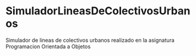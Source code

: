 # SimuladorLineasDeColectivosUrbanos
Simulador de lineas de colectivos urbanos realizado en la asignatura Programacion Orientada a Objetos
